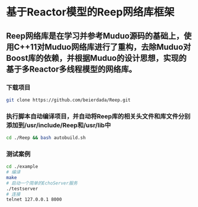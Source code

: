 # 基于Reactor模型的Reep网络库框架
## Reep网络库是在学习并参考Muduo源码的基础上，使用C++11对Muduo网络库进行了重构，去除Muduo对Boost库的依赖，并根据Muduo的设计思想，实现的基于多Reactor多线程模型的网络库。
### 下载项目
```bash
git clone https://github.com/beierdada/Reep.git
```
### 执行脚本自动编译项目，并自动将Reep库的相关头文件和库文件分别添加到/usr/include/Reep和/usr/lib中
```bash
cd ./Reep && bash autobuild.sh
```
### 测试案例
```bash
cd ./example
# 编译
make
# 启动一个简单的EchoServer服务
./testserver
# 连接
telnet 127.0.0.1 8000
```
